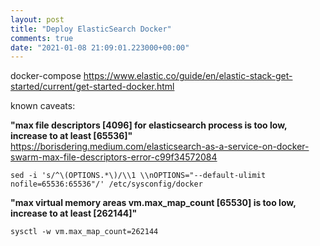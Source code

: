 ```yaml
---
layout: post
title: "Deploy ElasticSearch Docker"
comments: true
date: "2021-01-08 21:09:01.223000+00:00"
---
```


docker-compose
https://www.elastic.co/guide/en/elastic-stack-get-started/current/get-started-docker.html

known caveats:

**"max file descriptors [4096] for elasticsearch process is too low, increase to at least [65536]"**
https://borisdering.medium.com/elasticsearch-as-a-service-on-docker-swarm-max-file-descriptors-error-c99f34572084

`sed -i 's/^\(OPTIONS.*\)/\\1 \\nOPTIONS="--default-ulimit nofile=65536:65536"/' /etc/sysconfig/docker`


**"max virtual memory areas vm.max_map_count [65530] is too low, increase to at least [262144]"**

`sysctl -w vm.max_map_count=262144`

